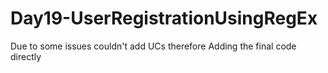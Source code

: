 # Day19-UserRegistrationUsingRegEx

Due to some issues couldn't add UCs
therefore Adding the final code directly
